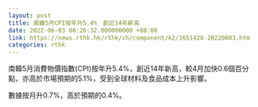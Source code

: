 ```yaml
---
layout: post
title: 南韓5月CPI按年升5.4%　創近14年新高
date: 2022-06-03 08:26:32.000000000 +08:00
link: https://news.rthk.hk/rthk/ch/component/k2/1651428-20220603.htm
categories: rthk
---
```


南韓5月消費物價指數(CPI)按年升5.4%，創近14年新高，較4月加快0.6個百分點，亦高於市場預期的5.1%，受到全球材料及食品成本上升影響。

數據按月升0.7%，高於預期的0.4%。
